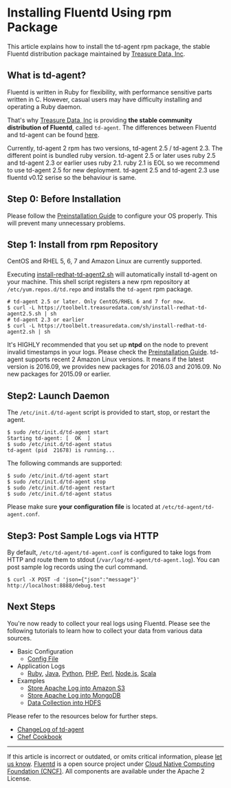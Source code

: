 # Installing Fluentd Using rpm Package

This article explains how to install the td-agent rpm package, the
stable Fluentd distribution package maintained by [Treasure Data,
Inc](http://www.treasuredata.com/).


## What is td-agent?

Fluentd is written in Ruby for flexibility, with performance sensitive
parts written in C. However, casual users may have difficulty installing
and operating a Ruby daemon.

That's why [Treasure Data, Inc](http://www.treasuredata.com/) is
providing **the stable community distribution of Fluentd**, called
`td-agent`. The differences between Fluentd and td-agent can be found
[here](//www.fluentd.org/faqs).

Currently, td-agent 2 rpm has two versions, td-agent 2.5 / td-agent 2.3.
The different point is bundled ruby version. td-agent 2.5 or later uses
ruby 2.5 and td-agent 2.3 or earlier uses ruby 2.1. ruby 2.1 is EOL so
we recommend to use td-agent 2.5 for new deployment. td-agent 2.5 and
td-agent 2.3 use fluentd v0.12 serise so the behaviour is same.

## Step 0: Before Installation

Please follow the [Preinstallation Guide](/articles/before-install.md) to configure
your OS properly. This will prevent many unnecessary problems.

## Step 1: Install from rpm Repository

CentOS and RHEL 5, 6, 7 and Amazon Linux are currently supported.

Executing
[install-redhat-td-agent2.sh](https://toolbelt.treasuredata.com/sh/install-redhat-td-agent2.sh)
will automatically install td-agent on your machine. This shell script
registers a new rpm repository at `/etc/yum.repos.d/td.repo` and
installs the `td-agent` rpm package.

``` {.CodeRay}
# td-agent 2.5 or later. Only CentOS/RHEL 6 and 7 for now.
$ curl -L https://toolbelt.treasuredata.com/sh/install-redhat-td-agent2.5.sh | sh
# td-agent 2.3 or earlier
$ curl -L https://toolbelt.treasuredata.com/sh/install-redhat-td-agent2.sh | sh
```

It's HIGHLY recommended that you set up **ntpd** on the node to prevent
invalid timestamps in your logs. Please check the [Preinstallation Guide](/articles/before-install.md).
td-agent supports recent 2 Amazon Linux versions. It means if the latest
version is 2016.09, we provides new packages for 2016.03 and 2016.09. No
new packages for 2015.09 or earlier.

## Step2: Launch Daemon

The `/etc/init.d/td-agent` script is provided to start, stop, or restart
the agent.

``` {.CodeRay}
$ sudo /etc/init.d/td-agent start
Starting td-agent: [  OK  ]
$ sudo /etc/init.d/td-agent status
td-agent (pid  21678) is running...
```

The following commands are supported:

``` {.CodeRay}
$ sudo /etc/init.d/td-agent start
$ sudo /etc/init.d/td-agent stop
$ sudo /etc/init.d/td-agent restart
$ sudo /etc/init.d/td-agent status
```

Please make sure **your configuration file** is located at
`/etc/td-agent/td-agent.conf`.

## Step3: Post Sample Logs via HTTP

By default, `/etc/td-agent/td-agent.conf` is configured to take logs
from HTTP and route them to stdout (`/var/log/td-agent/td-agent.log`).
You can post sample log records using the curl command.

``` {.CodeRay}
$ curl -X POST -d 'json={"json":"message"}' http://localhost:8888/debug.test
```

## Next Steps

You're now ready to collect your real logs using Fluentd. Please see the
following tutorials to learn how to collect your data from various data
sources.

-   Basic Configuration
    -   [Config File](/configuration/config-file.md)
-   Application Logs
    -   [Ruby](/articles/ruby.md), [Java](/articles/java.md), [Python](/articles/python.md), [PHP](/articles/php.md),
        [Perl](/articles/perl.md), [Node.js](/articles/nodejs.md), [Scala](/articles/scala.md)
-   Examples
    -   [Store Apache Log into Amazon S3](/articles/apache-to-s3.md)
    -   [Store Apache Log into MongoDB](/articles/apache-to-mongodb.md)
    -   [Data Collection into HDFS](/articles/http-to-hdfs.md)

Please refer to the resources below for further steps.

-   [ChangeLog of
    td-agent](http://docs.treasuredata.com/articles/td-agent-changelog)
-   [Chef Cookbook](https://github.com/treasure-data/chef-td-agent/)


------------------------------------------------------------------------

If this article is incorrect or outdated, or omits critical information,
please [let us know](https://github.com/fluent/fluentd-docs/issues?state=open).
[Fluentd](http://www.fluentd.org/) is a open source project under [Cloud
Native Computing Foundation (CNCF)](https://cncf.io/). All components
are available under the Apache 2 License.
